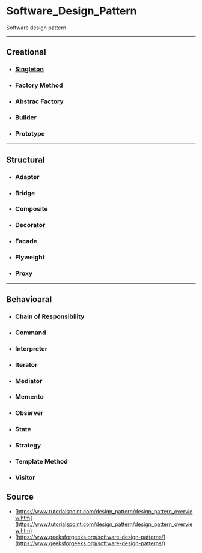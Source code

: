# Software_Design_Pattern

Software design pattern

---

## Creational

- ### <a href="Singleton/README.md">Singleton</a>

- ### Factory Method

- ### Abstrac Factory

- ### Builder

- ### Prototype

---

## Structural

- ### Adapter

- ### Bridge

- ### Composite

- ### Decorator

- ### Facade

- ### Flyweight

- ### Proxy

---

## Behavioaral

- ### Chain of Responsibility

- ### Command

- ### Interpreter

- ### Iterator

- ### Mediator

- ### Memento

- ### Observer

- ### State

- ### Strategy

- ### Template Method

- ### Visitor

## Source

  - [https://www.tutorialspoint.com/design_pattern/design_pattern_overview.htm](https://www.tutorialspoint.com/design_pattern/design_pattern_overview.htm)
  - [https://www.geeksforgeeks.org/software-design-patterns/](https://www.geeksforgeeks.org/software-design-patterns/)
